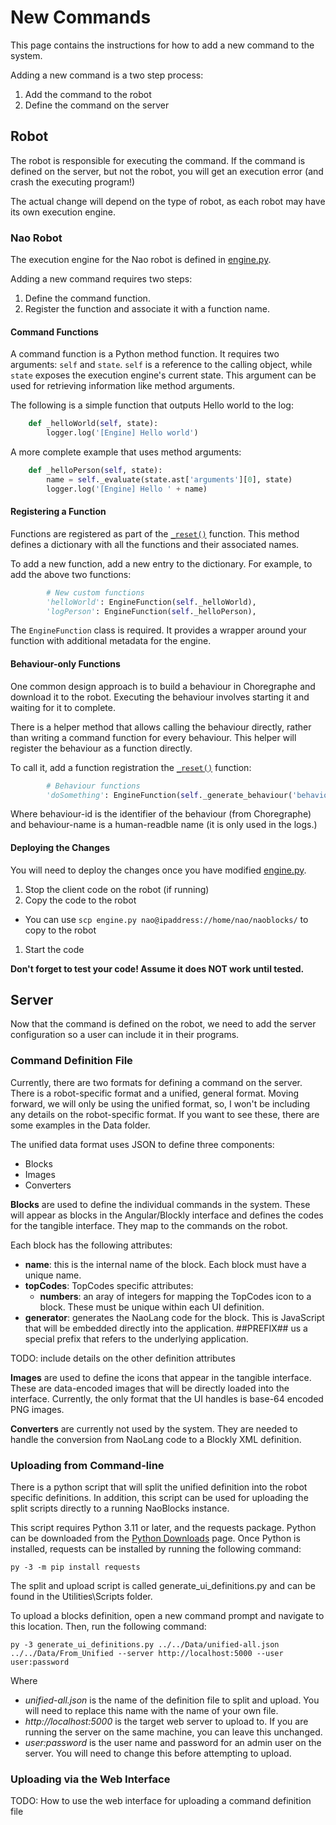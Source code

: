 # New Commands

This page contains the instructions for how to add a new command to the system.

Adding a new command is a two step process:
1. Add the command to the robot
1. Define the command on the server

## Robot

The robot is responsible for executing the command. If the command is defined on the server, but not the robot, you will get an execution error (and crash the executing program!)

The actual change will depend on the type of robot, as each robot may have its own execution engine.

### Nao Robot

The execution engine for the Nao robot is defined in [engine.py](../Robots/nao/engine.py).

Adding a new command requires two steps:
1. Define the command function.
1. Register the function and associate it with a function name.

#### Command Functions

A command function is a Python method function. It requires two arguments: `self` and `state`. `self` is a reference to the calling object, while `state` exposes the execution engine's current state. This argument can be used for retrieving information like method arguments.

The following is a simple function that outputs Hello world to the log:

```python
    def _helloWorld(self, state):
        logger.log('[Engine] Hello world')
```

A more complete example that uses method arguments:

```python
    def _helloPerson(self, state):
        name = self._evaluate(state.ast['arguments'][0], state)
        logger.log('[Engine] Hello ' + name)
```

#### Registering a Function

Functions are registered as part of the [`_reset()`](../Robots/nao/engine.py#L221) function. This method defines a dictionary with all the functions and their associated names.

To add a new function, add a new entry to the dictionary. For example, to add the above two functions:

```python
        # New custom functions
        'helloWorld': EngineFunction(self._helloWorld),
        'logPerson': EngineFunction(self._helloPerson),
```

The `EngineFunction` class is required. It provides a wrapper around your function with additional metadata for the engine.

#### Behaviour-only Functions

One common design approach is to build a behaviour in Choregraphe and download it to the robot. Executing the behaviour involves starting it and waiting for it to complete.

There is a helper method that allows calling the behaviour directly, rather than writing a command function for every behaviour. This helper will register the behaviour as a function directly.

To call it, add a function registration the [`_reset()`](../Robots/nao/engine.py#L221) function:
``` python
        # Behaviour functions
        'doSomething': EngineFunction(self._generate_behaviour('behaviour-name', 'behaviour-id')),
```

Where behaviour-id is the identifier of the behaviour (from Choregraphe) and behaviour-name is a human-readble name (it is only used in the logs.)

#### Deploying the Changes

You will need to deploy the changes once you have modified [engine.py](../Robots/nao/engine.py).

1. Stop the client code on the robot (if running)
1. Copy the code to the robot
  - You can use  `scp engine.py nao@ipaddress://home/nao/naoblocks/` to copy to the robot
1. Start the code

**Don't forget to test your code! Assume it does NOT work until tested.**

## Server

Now that the command is defined on the robot, we need to add the server configuration so a user can include it in their programs.

### Command Definition File

Currently, there are two formats for defining a command on the server. There is a robot-specific format and a unified, general format. Moving forward, we will only be using the unified format, so, I won't be including any details on the robot-specific format. If you want to see these, there are some examples in the Data folder.

The unified data format uses JSON to define three components:
* Blocks
* Images
* Converters

**Blocks** are used to define the individual commands in the system. These will appear as blocks in the Angular/Blockly interface and defines the codes for the tangible interface. They map to the commands on the robot.

Each block has the following attributes:
* **name**: this is the internal name of the block. Each block must have a unique name.
* **topCodes**: TopCodes specific attributes:
  - **numbers**: an aray of integers for mapping the TopCodes icon to a block. These must be unique within each UI definition.
* **generator**: generates the NaoLang code for the block. This is JavaScript that will be embedded directly into the application. ##PREFIX## us a special prefix that refers to the underlying application.

TODO: include details on the other definition attributes

**Images** are used to define the icons that appear in the tangible interface. These are data-encoded images that will be directly loaded into the interface. Currently, the only format that the UI handles is base-64 encoded PNG images.

**Converters** are currently not used by the system. They are needed to handle the conversion from NaoLang code to a Blockly XML definition.

### Uploading from Command-line

There is a python script that will split the unified definition into the robot specific definitions. In addition, this script can be used for uploading the split scripts directly to a running NaoBlocks instance.

This script requires Python 3.11 or later, and the requests package. Python can be downloaded from the [Python Downloads](https://www.python.org/downloads/) page. Once Python is installed, requests can be installed by running the following command:
```
py -3 -m pip install requests
```

The split and upload script is called generate_ui_definitions.py and can be found in the Utilities\Scripts folder. 

To upload a blocks definition, open a new command prompt and navigate to this location. Then, run the following command:

```
py -3 generate_ui_definitions.py ../../Data/unified-all.json ../../Data/From_Unified --server http://localhost:5000 --user user:password
```

Where
* *unified-all.json* is the name of the definition file to split and upload. You will need to replace this name with the name of your own file.
* *http://localhost:5000* is the target web server to upload to. If you are running the server on the same machine, you can leave this unchanged.
* *user:password* is the user name and password for an admin user on the server. You will need to change this before attempting to upload.


### Uploading via the Web Interface

TODO: How to use the web interface for uploading a command definition file